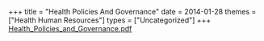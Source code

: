 +++
title = "Health Policies And Governance"
date = 2014-01-28
themes = ["Health Human Resources"]
types = ["Uncategorized"]
+++
[Health_Policies_and_Governance.pdf](/files/Health_Policies_and_Governance.pdf)

